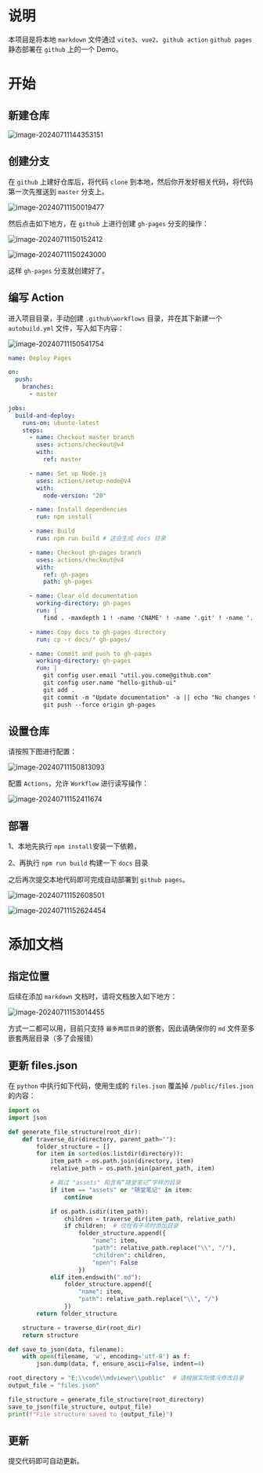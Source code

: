 # 说明

本项目是将本地 `markdown` 文件通过 `vite3`、`vue2`、`github action` `github pages` 静态部署在 `github` 上的一个 Demo。

# 开始

## 新建仓库

![image-20240711144353151](./assets/image-20240711144353151.png)

## 创建分支

在 `github` 上建好仓库后，将代码 `clone` 到本地，然后你开发好相关代码，将代码第一次先推送到 `master` 分支上。

![image-20240711150019477](./assets/image-20240711150019477.png)

然后点击如下地方，在 `github` 上进行创建 `gh-pages` 分支的操作：

![image-20240711150152412](./assets/image-20240711150152412.png)

![image-20240711150243000](./assets/image-20240711150243000.png)

这样 `gh-pages` 分支就创建好了。

## 编写 Action

进入项目目录，手动创建 `.github\workflows` 目录，并在其下新建一个 `autobuild.yml` 文件，写入如下内容：

![image-20240711150541754](./assets/image-20240711150541754.png)

```yaml
name: Deploy Pages

on:
  push:
    branches:
      - master

jobs:
  build-and-deploy:
    runs-on: ubuntu-latest
    steps:
      - name: Checkout master branch
        uses: actions/checkout@v4
        with:
          ref: master

      - name: Set up Node.js
        uses: actions/setup-node@v4
        with:
          node-version: "20"

      - name: Install dependencies
        run: npm install

      - name: Build
        run: npm run build # 这会生成 docs 目录

      - name: Checkout gh-pages branch
        uses: actions/checkout@v4
        with:
          ref: gh-pages
          path: gh-pages

      - name: Clear old documentation
        working-directory: gh-pages
        run: |
          find . -maxdepth 1 ! -name 'CNAME' ! -name '.git' ! -name '.' ! -name '..' -exec rm -rf {} +

      - name: Copy docs to gh-pages directory
        run: cp -r docs/* gh-pages/

      - name: Commit and push to gh-pages
        working-directory: gh-pages
        run: |
          git config user.email "util.you.come@github.com"
          git config user.name "hello-github-ui"
          git add .
          git commit -m "Update documentation" -a || echo "No changes to commit"
          git push --force origin gh-pages
```

## 设置仓库

请按照下图进行配置：

![image-20240711150813093](./assets/image-20240711150813093.png)

配置 `Actions`，允许 `Workflow` 进行读写操作：

![image-20240711152411674](./assets/image-20240711152411674.png)

## 部署

1、本地先执行 `npm install`安装一下依赖，

2、再执行 `npm run build` 构建一下 `docs` 目录

之后再次提交本地代码即可完成自动部署到 `github pages`。

![image-20240711152608501](./assets/image-20240711152608501.png)

![image-20240711152624454](./assets/image-20240711152624454.png)

# 添加文档

## 指定位置

后续在添加 `markdown` 文档时，请将文档放入如下地方：

![image-20240711153014455](./assets/image-20240711153014455.png)

方式一二都可以用，目前只支持 `最多两层目录`的嵌套，因此请确保你的 `md` 文件至多嵌套两层目录（多了会报错）

## 更新 files.json

在 `python` 中执行如下代码，使用生成的 `files.json` 覆盖掉 `/public/files.json` 的内容：

```python
import os
import json

def generate_file_structure(root_dir):
    def traverse_dir(directory, parent_path=""):
        folder_structure = []
        for item in sorted(os.listdir(directory)):
            item_path = os.path.join(directory, item)
            relative_path = os.path.join(parent_path, item)

            # 跳过 "assets" 和含有“随堂笔记”字样的目录
            if item == "assets" or "随堂笔记" in item:
                continue

            if os.path.isdir(item_path):
                children = traverse_dir(item_path, relative_path)
                if children:  # 仅在有子项时添加目录
                    folder_structure.append({
                        "name": item,
                        "path": relative_path.replace("\\", "/"),
                        "children": children,
                        "open": False
                    })
            elif item.endswith(".md"):
                folder_structure.append({
                    "name": item,
                    "path": relative_path.replace("\\", "/")
                })
        return folder_structure

    structure = traverse_dir(root_dir)
    return structure

def save_to_json(data, filename):
    with open(filename, 'w', encoding='utf-8') as f:
        json.dump(data, f, ensure_ascii=False, indent=4)

root_directory = "E:\\code\\mdviewer\\public"  # 请根据实际情况修改目录
output_file = "files.json"

file_structure = generate_file_structure(root_directory)
save_to_json(file_structure, output_file)
print(f"File structure saved to {output_file}")
```

## 更新

提交代码即可自动更新。
